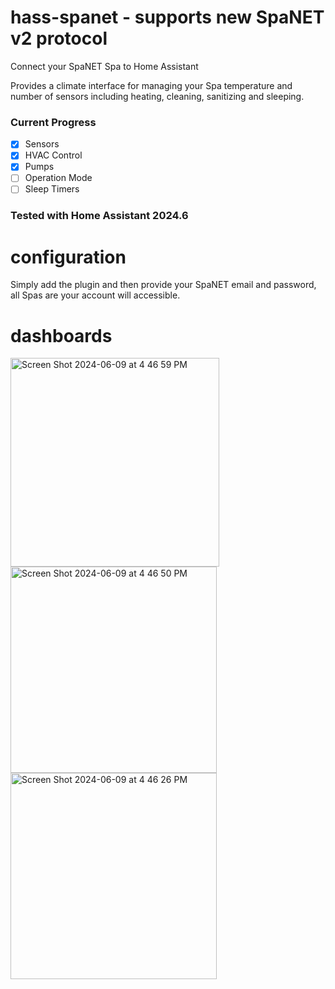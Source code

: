 # hass-spanet - supports new SpaNET v2 protocol

Connect your SpaNET Spa to Home Assistant

Provides a climate interface for managing your Spa temperature and number of sensors including heating, cleaning, sanitizing and sleeping.

### Current Progress

 - [x] Sensors
 - [x] HVAC Control
 - [x] Pumps
 - [ ] Operation Mode
 - [ ] Sleep Timers

### Tested with Home Assistant 2024.6

# configuration

Simply add the plugin and then provide your SpaNET email and password, all Spas are your account will accessible.

# dashboards
<img width="334" align="center" alt="Screen Shot 2024-06-09 at 4 46 59 PM" src="https://github.com/lloydw/hass-spanet/assets/297244/f3ab03b6-e5a9-43fd-bdc5-dcf80f7e64e6">

<img width="330" align="center" alt="Screen Shot 2024-06-09 at 4 46 50 PM" src="https://github.com/lloydw/hass-spanet/assets/297244/6d907414-d23e-4880-bcbc-892d7085614e">
<img width="330" align="center" alt="Screen Shot 2024-06-09 at 4 46 26 PM" src="https://github.com/lloydw/hass-spanet/assets/297244/98c5cbf1-18e1-4696-8132-4e5604ed8c07">
